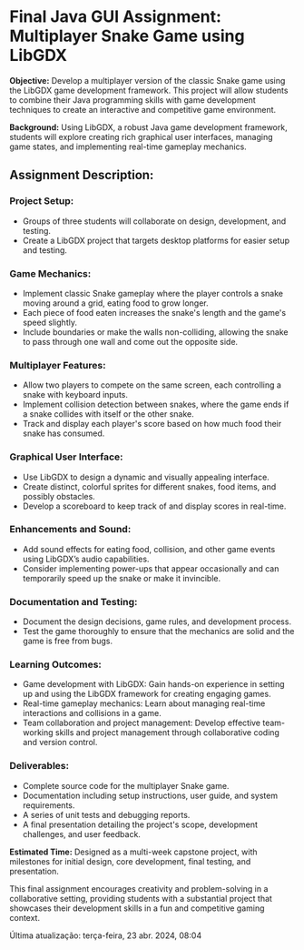 # Final Java GUI Assignment: Multiplayer Snake Game using LibGDX
**Objective:** Develop a multiplayer version of the classic Snake game using the LibGDX game development framework. This project will allow students to combine their Java programming skills with game development techniques to create an interactive and competitive game environment.

**Background:** Using LibGDX, a robust Java game development framework, students will explore creating rich graphical user interfaces, managing game states, and implementing real-time gameplay mechanics.

## Assignment Description:

### Project Setup:

- Groups of three students will collaborate on design, development, and testing.
- Create a LibGDX project that targets desktop platforms for easier setup and testing.

### Game Mechanics:

- Implement classic Snake gameplay where the player controls a snake moving around a grid, eating food to grow longer.
- Each piece of food eaten increases the snake's length and the game's speed slightly.
- Include boundaries or make the walls non-colliding, allowing the snake to pass through one wall and come out the opposite side.

### Multiplayer Features:

- Allow two players to compete on the same screen, each controlling a snake with keyboard inputs.
- Implement collision detection between snakes, where the game ends if a snake collides with itself or the other snake.
- Track and display each player's score based on how much food their snake has consumed.

### Graphical User Interface:

- Use LibGDX to design a dynamic and visually appealing interface.
- Create distinct, colorful sprites for different snakes, food items, and possibly obstacles.
- Develop a scoreboard to keep track of and display scores in real-time.

### Enhancements and Sound:

- Add sound effects for eating food, collision, and other game events using LibGDX’s audio capabilities.
- Consider implementing power-ups that appear occasionally and can temporarily speed up the snake or make it invincible.

### Documentation and Testing:

- Document the design decisions, game rules, and development process.
- Test the game thoroughly to ensure that the mechanics are solid and the game is free from bugs.

### Learning Outcomes:

- Game development with LibGDX: Gain hands-on experience in setting up and using the LibGDX framework for creating engaging games.
- Real-time gameplay mechanics: Learn about managing real-time interactions and collisions in a game.
- Team collaboration and project management: Develop effective team-working skills and project management through collaborative coding and version control.

### Deliverables:
- Complete source code for the multiplayer Snake game.
- Documentation including setup instructions, user guide, and system requirements.
- A series of unit tests and debugging reports.
- A final presentation detailing the project's scope, development challenges, and user feedback.

**Estimated Time:** Designed as a multi-week capstone project, with milestones for initial design, core development, final testing, and presentation.

This final assignment encourages creativity and problem-solving in a collaborative setting, providing students with a substantial project that showcases their development skills in a fun and competitive gaming context.

Última atualização: terça-feira, 23 abr. 2024, 08:04
